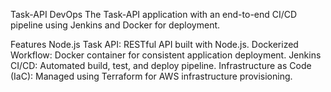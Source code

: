 Task-API DevOps
The Task-API application with an end-to-end CI/CD pipeline using Jenkins and Docker for deployment.

Features
Node.js Task API: RESTful API built with Node.js.
Dockerized Workflow: Docker container for consistent application deployment.
Jenkins CI/CD: Automated build, test, and deploy pipeline.
Infrastructure as Code (IaC): Managed using Terraform for AWS infrastructure provisioning.
